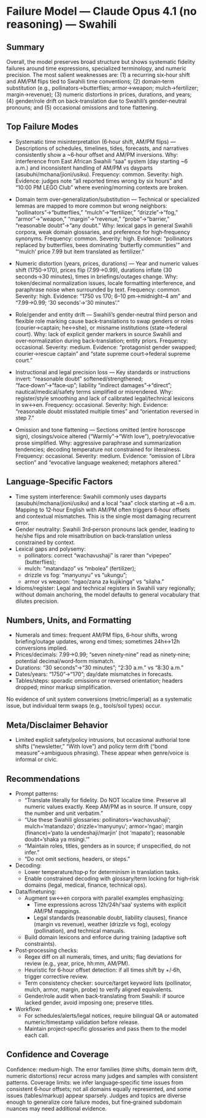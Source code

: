 # Failure Model — Claude Opus 4.1 (no reasoning) — Swahili

## Summary
Overall, the model preserves broad structure but shows systematic fidelity failures around time expressions, specialized terminology, and numeric precision. The most salient weaknesses are: (1) a recurring six‑hour shift and AM/PM flips tied to Swahili time conventions; (2) domain‑term substitution (e.g., pollinators→butterflies; armor→weapon; mulch→fertilizer; margin→revenue); (3) numeric distortions in prices, durations, and years; (4) gender/role drift on back‑translation due to Swahili’s gender‑neutral pronouns; and (5) occasional omissions and tone flattening.

## Top Failure Modes
- Systematic time misinterpretation (6‑hour shift, AM/PM flips) — Descriptions of schedules, timelines, tides, forecasts, and narratives consistently show a ~6‑hour offset and AM/PM inversions. Why: interference from East African Swahili “saa” system (day starting ~6 a.m.) and inconsistent handling of AM/PM vs dayparts (asubuhi/mchana/jioni/usiku). Frequency: common. Severity: high. Evidence: judges note “all reported times wrong by six hours” and “10:00 PM LEGO Club” where evening/morning contexts are broken.

- Domain term over‑generalization/substitution — Technical or specialized lemmas are mapped to more common but wrong neighbors: “pollinators”→“butterflies,” “mulch”→“fertilizer,” “drizzle”→“fog,” “armor”→“weapon,” “margin”→“revenue,” “probe”→“barrier,” “reasonable doubt”→“any doubt.” Why: lexical gaps in general Swahili corpora, weak domain glossaries, and preference for high‑frequency synonyms. Frequency: common. Severity: high. Evidence: “pollinators replaced by butterflies, bees dominating ‘butterfly communities’” and “‘mulch’ price 7.99 but item translated as fertilizer.”

- Numeric distortion (years, prices, durations) — Year and numeric values shift (1750→170), prices flip (7.99→0.99), durations inflate (30 seconds→30 minutes), times in briefings/outages change. Why: token/decimal normalization issues, locale formatting interference, and paraphrase noise when surrounded by text. Frequency: common. Severity: high. Evidence: “1750 vs 170; 6–10 pm→midnight–4 am” and “7.99→0.99; ‘30 seconds’→‘30 minutes’.”

- Role/gender and entity drift — Swahili’s gender‑neutral third person and flexible role marking cause back‑translations to swap genders or roles (courier→captain; he↔she), or misname institutions (state→federal court). Why: lack of explicit gender markers in source Swahili and over‑normalization during back‑translation; entity priors. Frequency: occasional. Severity: medium. Evidence: “protagonist gender swapped; courier→rescue captain” and “state supreme court→federal supreme court.”

- Instructional and legal precision loss — Key standards or instructions invert: “reasonable doubt” softened/strengthened; “face‑down”→“face‑up”; liability “indirect damages”→“direct”; nautical/medical/safety terms simplified or misrendered. Why: register/style smoothing and lack of calibrated legal/technical lexicons in sw↔en. Frequency: occasional. Severity: high. Evidence: “reasonable doubt misstated multiple times” and “orientation reversed in step 7.”

- Omission and tone flattening — Sections omitted (entire horoscope sign), closings/voice altered (“Warmly”→“With love”), poetry/evocative prose simplified. Why: aggressive paraphrase and summarization tendencies; decoding temperature not constrained for literalness. Frequency: occasional. Severity: medium. Evidence: “omission of Libra section” and “evocative language weakened; metaphors altered.”

## Language‑Specific Factors
- Time system interference: Swahili commonly uses dayparts (asubuhi/mchana/jioni/usiku) and a local “saa” clock starting at ~6 a.m. Mapping to 12‑hour English with AM/PM often triggers 6‑hour offsets and contextual mismatches. This is the single most damaging recurrent error.
- Gender neutrality: Swahili 3rd‑person pronouns lack gender, leading to he/she flips and role misattribution on back‑translation unless constrained by context.
- Lexical gaps and polysemy: 
  - pollinators: correct “wachavushaji” is rarer than “vipepeo” (butterflies); 
  - mulch: “matandazo” vs “mbolea” (fertilizer);
  - drizzle vs fog: “manyunyu” vs “ukungu”;
  - armor vs weapon: “ngao/zana za kujikinga” vs “silaha.”
- Idioms/register: Legal and technical registers in Swahili vary regionally; without domain anchoring, the model defaults to general vocabulary that dilutes precision.

## Numbers, Units, and Formatting
- Numerals and times: frequent AM/PM flips, 6‑hour shifts, wrong briefing/outage updates, wrong end times; sometimes 24h↔12h conversions implied.
- Prices/decimals: 7.99→0.99; “seven ninety‑nine” read as ninety‑nine; potential decimal/word‑form mismatch.
- Durations: “30 seconds”→“30 minutes”; “2:30 a.m.” vs “8:30 a.m.”
- Dates/years: “1750”→“170”; day/date mismatches in forecasts.
- Tables/steps: sporadic omissions or reversed orientation; headers dropped; minor markup simplification.

No evidence of unit system conversions (metric/imperial) as a systematic issue, but individual term swaps (e.g., tools/soil types) occur.

## Meta/Disclaimer Behavior
- Limited explicit safety/policy intrusions, but occasional authorial tone shifts (“newsletter,” “With love”) and policy term drift (“bond measure”→ambiguous phrasing). These appear when genre/voice is informal or civic.

## Recommendations
- Prompt patterns:
  - “Translate literally for fidelity. Do NOT localize time. Preserve all numeric values exactly. Keep AM/PM as in source. If unsure, copy the number and unit verbatim.”
  - “Use these Swahili glossaries: pollinators=‘wachavushaji’; mulch=‘matandazo’; drizzle=‘manyunyu’; armor=‘ngao’; margin (finance)=‘pato la uendeshaji/marjin’ (not ‘mapato’); reasonable doubt=‘shaka ya msingi.’”
  - “Maintain roles, titles, genders as in source; if unspecified, do not infer.”
  - “Do not omit sections, headers, or steps.”
- Decoding:
  - Lower temperature/top‑p for determinism in translation tasks.
  - Enable constrained decoding with glossary/term locking for high‑risk domains (legal, medical, finance, technical ops).
- Data/finetuning:
  - Augment sw↔en corpora with parallel examples emphasizing:
    - Time expressions across 12h/24h/‘saa’ systems with explicit AM/PM mappings.
    - Legal standards (reasonable doubt, liability clauses), finance (margin vs revenue), weather (drizzle vs fog), ecology (pollination), and technical manuals.
  - Build domain lexicons and enforce during training (adaptive soft constraints).
- Post‑processing checks:
  - Regex diff on all numerals, times, and units; flag deviations for review (e.g., year, price, hh:mm, AM/PM).
  - Heuristic for 6‑hour offset detection: if all times shift by +/‑6h, trigger corrective review.
  - Term consistency checker: source/target keyword lists (pollinator, mulch, armor, margin, probe) to verify aligned equivalents.
  - Gender/role audit when back‑translating from Swahili: if source lacked gender, avoid imposing one; preserve titles.
- Workflow:
  - For schedules/alerts/legal notices, require bilingual QA or automated numeric/timestamp validation before release.
  - Maintain project‑specific glossaries and pass them to the model each call.

## Confidence and Coverage
Confidence: medium‑high. The error families (time shifts, domain term drift, numeric distortions) recur across many judges and samples with consistent patterns. Coverage limits: we infer language‑specific time issues from consistent 6‑hour offsets; not all domains equally represented, and some issues (tables/markup) appear sparsely. Judges and topics are diverse enough to generalize core failure modes, but fine‑grained subdomain nuances may need additional evidence.
